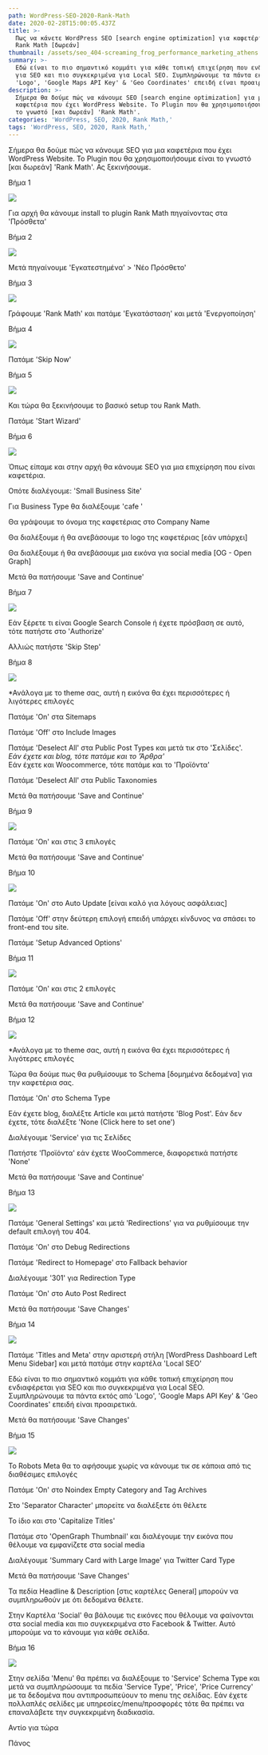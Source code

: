 ```yaml
---
path: WordPress-SEO-2020-Rank-Math
date: 2020-02-28T15:00:05.437Z
title: >-
  Πως να κάνετε WordPress SEO [search engine optimization] για καφετέρια με το
  Rank Math [δωρεάν] 
thumbnail: /assets/seo_404-screaming_frog_performance_marketing_athens.png
summary: >-
  Εδώ είναι το πιο σημαντικό κομμάτι για κάθε τοπική επιχείρηση που ενδιαφέρεται
  για SEO και πιο συγκεκριμένα για Local SEO. Συμπληρώνουμε τα πάντα εκτός από
  'Logo', 'Google Maps API Key' & 'Geo Coordinates' επειδή είναι προαιρετικά. 
description: >-
  Σήμερα θα δούμε πώς να κάνουμε SEO [search engine optimization] για μια
  καφετέρια που έχει WordPress Website. Το Plugin που θα χρησιμοποιήσουμε είναι
  το γνωστό [και δωρεάν] 'Rank Math'.
categories: 'WordPress, SEO, 2020, Rank Math,'
tags: 'WordPress, SEO, 2020, Rank Math,'
---
```

<script type="application/ld+json">
{
  "@context": "https://schema.org/", 
  "@type": "HowTo", 
  "name": "Πως να κάνετε WordPress SEO [search engine optimization] για καφετέρια με το Rank Math [δωρεάν]",
  "description": "Σήμερα θα δούμε πώς να κάνουμε SEO [search engine optimization] για μια καφετέρια που έχει WordPress Website. Το Plugin που θα χρησιμοποιήσουμε είναι το γνωστό [και δωρεάν] 'Rank Math'",
  "image": "https://optimistic-volhard-c69d07.netlify.app/assets/WordPress_SEO_2020_Rank_Math_Greek_2020.02.22-19_45_51.png",
  "totalTime": "PT20M",
  "estimatedCost": {
    "@type": "MonetaryAmount",
    "currency": "EUR",
    "value": "0"
  },
  "supply": {
    "@type": "HowToSupply",
    "name": "WordPress"
  },
  "tool": {
    "@type": "HowToTool",
    "name": "Rank Math"
  },
  "step": [{
    "@type": "HowToStep",
    "text": "Για αρχή θα κάνουμε install το plugin Rank Math πηγαίνοντας στα ‘Πρόσθετα’",
    "image": "https://optimistic-volhard-c69d07.netlify.app/assets/WordPress_SEO_2020_Rank_Math_Greek_2020.02.22-19_45_51.png",
    "name": "Βημα 1",
    "url": "https://optimistic-volhard-c69d07.netlify.app/wordpress-seo-2020-rank-math/"
  },{
    "@type": "HowToStep",
    "text": "Μετά πηγαίνουμε ‘Εγκατεστημένα’ > ‘Νέο Πρόσθετο’",
    "image": "https://optimistic-volhard-c69d07.netlify.app/assets/WordPress_SEO_2020_Rank_Math_Greek_2020.02.22-19_48_19.png",
    "name": "Βήμα 2",
    "url": "https://optimistic-volhard-c69d07.netlify.app/wordpress-seo-2020-rank-math/"
  },{
    "@type": "HowToStep",
    "text": "Γράφουμε ‘Rank Math’ και πατάμε ‘Εγκατάσταση’ και μετά ‘Ενεργοποίηση’",
    "image": "https://optimistic-volhard-c69d07.netlify.app/assets/WordPress_SEO_2020_Rank_Math_Greek_2020.02.22-19_49_05.png",
    "name": "Βήμα 3",
    "url": "https://optimistic-volhard-c69d07.netlify.app/wordpress-seo-2020-rank-math/"
  },{
    "@type": "HowToStep",
    "text": "Πατάμε ‘Skip Now’",
    "image": "https://optimistic-volhard-c69d07.netlify.app/assets/WordPress_SEO_2020_Rank_Math_Greek_2020.02.22-19_52_25.png",
    "name": "Βήμα 4",
    "url": "https://optimistic-volhard-c69d07.netlify.app/wordpress-seo-2020-rank-math/"
  },{
    "@type": "HowToStep",
    "text": "Και τώρα θα ξεκινήσουμε το βασικό setup του Rank Math",
    "image": "https://optimistic-volhard-c69d07.netlify.app/assets/WordPress_SEO_2020_Rank_Math_Greek_2020.02.22-19_53_12.png",
    "name": "Βήμα 5",
    "url": "https://optimistic-volhard-c69d07.netlify.app/wordpress-seo-2020-rank-math/"
  },{
    "@type": "HowToStep",
    "text": "Όπως είπαμε και στην αρχή θα κάνουμε SEO για μια επιχείρηση που είναι καφετέρια.

Οπότε διαλέγουμε: ‘Small Business Site’

Για Business Type θα διαλέξουμε ‘cafe ’

Θα γράψουμε το όνομα της καφετέριας στο Company Name

Θα διαλέξουμε ή θα ανεβάσουμε το logo της καφετέριας [εάν υπάρχει]

Θα διαλέξουμε ή θα ανεβάσουμε μια εικόνα για social media [OG - Open Graph]

Μετά θα πατήσουμε ‘Save and Continue’",
    "image": "https://optimistic-volhard-c69d07.netlify.app/assets/WordPress_SEO_2020_Rank_Math_Greek_2020.02.22-19_54_41.png",
    "name": "Βήμα 6",
    "url": "https://optimistic-volhard-c69d07.netlify.app/wordpress-seo-2020-rank-math/"
  },{
    "@type": "HowToStep",
    "text": "Εάν ξέρετε τι είναι Google Search Console ή έχετε πρόσβαση σε αυτό, τότε πατήστε στο ‘Authorize’

Αλλιώς πατήστε ‘Skip Step’",
    "image": "https://optimistic-volhard-c69d07.netlify.app/assets/WordPress_SEO_2020_Rank_Math_Greek_2020.02.22-19_55_37.png",
    "name": "Βήμα 7",
    "url": "https://optimistic-volhard-c69d07.netlify.app/wordpress-seo-2020-rank-math/"
  },{
    "@type": "HowToStep",
    "text": "*Ανάλογα με το theme σας, αυτή η εικόνα θα έχει περισσότερες ή λιγότερες επιλογές

Πατάμε ‘On’ στα Sitemaps

Πατάμε ‘Off’ στο Include Images

Πατάμε ‘Deselect All’ στα Public Post Types και μετά τικ στο ‘Σελίδες’.
*Εάν έχετε και blog, τότε πατάμε και το ‘Άρθρα’
*Εάν έχετε και Woocommerce, τότε πατάμε και το ‘Προϊόντα’

Πατάμε ‘Deselect All’ στα Public Taxonomies

Μετά θα πατήσουμε ‘Save and Continue’",
    "image": "https://optimistic-volhard-c69d07.netlify.app/assets/WordPress_SEO_2020_Rank_Math_Greek_2020.02.22-19_56_43.png",
    "name": "Βήμα 8",
    "url": "https://optimistic-volhard-c69d07.netlify.app/wordpress-seo-2020-rank-math/"
  },{
    "@type": "HowToStep",
    "text": "Πατάμε ‘On’ και στις 3 επιλογές

Μετά θα πατήσουμε ‘Save and Continue’",
    "image": "https://optimistic-volhard-c69d07.netlify.app/assets/WordPress_SEO_2020_Rank_Math_Greek_2020.02.22-19_59_06.png",
    "name": "Βήμα 9",
    "url": "https://optimistic-volhard-c69d07.netlify.app/wordpress-seo-2020-rank-math/"
  },{
    "@type": "HowToStep",
    "text": "Πατάμε ‘On’ στο Auto Update [είναι καλό για λόγους ασφάλειας]

Πατάμε ‘Off’ στην δεύτερη επιλογή επειδή υπάρχει κίνδυνος να σπάσει το front-end του site.

Πατάμε ‘Setup Advanced Options’",
    "image": "https://optimistic-volhard-c69d07.netlify.app/assets/WordPress_SEO_2020_Rank_Math_Greek_2020.02.22-20_00_22.png",
    "name": "Βήμα 10",
    "url": "https://optimistic-volhard-c69d07.netlify.app/wordpress-seo-2020-rank-math/"
  },{
    "@type": "HowToStep",
    "text": "Πατάμε ‘On’ και στις 2 επιλογές

Μετά θα πατήσουμε ‘Save and Continue’",
    "image": "https://optimistic-volhard-c69d07.netlify.app/assets/WordPress_SEO_2020_Rank_Math_Greek_2020.02.22-20_01_18.png",
    "name": "Βήμα 11",
    "url": "https://optimistic-volhard-c69d07.netlify.app/wordpress-seo-2020-rank-math/"
  },{
    "@type": "HowToStep",
    "text": "*Ανάλογα με το theme σας, αυτή η εικόνα θα έχει περισσότερες ή λιγότερες επιλογές

Τώρα θα δούμε πως θα ρυθμίσουμε το Schema [δομημένα δεδομένα] για την καφετέρια σας.

Πατάμε ‘On’ στο Schema Type

Εάν έχετε blog, διαλέξτε Article και μετά πατήστε ‘Blog Post’. Εάν δεν έχετε, τότε διαλέξτε ‘None (Click here to set one’)

Διαλέγουμε ‘Service’ για τις Σελίδες

Πατήστε ‘Προϊόντα’ εάν έχετε WooCommerce, διαφορετικά πατήστε ‘None’

Μετά θα πατήσουμε ‘Save and Continue’",
    "image": "https://optimistic-volhard-c69d07.netlify.app/assets/WordPress_SEO_2020_Rank_Math_Greek_2020.02.22-20_02_56.png",
    "name": "Βήμα 12",
    "url": "https://optimistic-volhard-c69d07.netlify.app/wordpress-seo-2020-rank-math/"
  },{
    "@type": "HowToStep",
    "text": "Πατάμε ‘General Settings’ και μετά ‘Redirections’ για να ρυθμίσουμε την default επιλογή του 404.

Πατάμε ‘On’ στο Debug Redirections

Πατάμε ‘Redirect to Homepage’ στο Fallback behavior

Διαλέγουμε ‘301’ για Redirection Type

Πατάμε ‘On’ στο Auto Post Redirect

Μετά θα πατήσουμε ‘Save Changes’",
    "image": "https://optimistic-volhard-c69d07.netlify.app/assets/WordPress_SEO_2020_Rank_Math_Greek_2020.02.22-20_09_33.png",
    "name": "Βήμα 13",
    "url": "https://optimistic-volhard-c69d07.netlify.app/wordpress-seo-2020-rank-math/"
  },{
    "@type": "HowToStep",
    "text": "Πατάμε ‘Titles and Meta’ στην αριστερή στήλη [WordPress Dashboard Left Menu Sidebar] και μετά πατάμε στην καρτέλα ‘Local SEO’

Εδώ είναι πιο σημαντικό κομμάτι για κάθε τοπική επιχείρηση που ενδιαφέρεται για SEO και πιο συγκεκριμένα για Local SEO. Συμπληρώνουμε τα πάντα εκτός από ‘Logo’, ‘Google Maps API Key’ & ‘Geo Coordinates’ επειδή είναι προαιρετικά.

Μετά θα πατήσουμε ‘Save Changes’",
    "image": "https://optimistic-volhard-c69d07.netlify.app/assets/WordPress_SEO_2020_Rank_Math_Greek_2020.02.22-20_11_57.png",
    "name": "Βήμα 14",
    "url": "https://optimistic-volhard-c69d07.netlify.app/wordpress-seo-2020-rank-math/"
  },{
    "@type": "HowToStep",
    "text": "Το Robots Meta θα το αφήσουμε χωρίς να κάνουμε τικ σε κάποια από τις διαθέσιμες επιλογές

Πατάμε ‘On’ στο Noindex Empty Category and Tag Archives

Στο ‘Separator Character’ μπορείτε να διαλέξετε ότι θέλετε

Το ίδιο και στο ‘Capitalize Titles’

Πατάμε στο ‘OpenGraph Thumbnail’ και διαλέγουμε την εικόνα που θέλουμε να εμφανίζετε στα social media

Διαλέγουμε ‘Summary Card with Large Image’ για Twitter Card Type

Μετά θα πατήσουμε ‘Save Changes’",
    "image": "https://optimistic-volhard-c69d07.netlify.app/assets/WordPress_SEO_2020_Rank_Math_Greek_2020.02.22-20_14_24.png",
    "name": "Βήμα 15",
    "url": "https://optimistic-volhard-c69d07.netlify.app/wordpress-seo-2020-rank-math/"
  }]    
}
</script>

Σήμερα θα δούμε πώς να κάνουμε SEO για μια καφετέρια που έχει WordPress Website. Το Plugin που θα χρησιμοποιήσουμε είναι το γνωστό \[και δωρεάν] 'Rank Math'. Ας ξεκινήσουμε.

Βήμα 1

![](/assets/WordPress_SEO_2020_Rank_Math_Greek_2020.02.22-19_45_51.png)

Για αρχή θα κάνουμε install το plugin Rank Math πηγαίνοντας στα 'Πρόσθετα'

Βήμα 2

![](/assets/WordPress_SEO_2020_Rank_Math_Greek_2020.02.22-19_48_19.png)

Μετά πηγαίνουμε 'Εγκατεστημένα' > 'Νέο Πρόσθετο'

Βήμα 3

![](/assets/WordPress_SEO_2020_Rank_Math_Greek_2020.02.22-19_49_05.png)

Γράφουμε 'Rank Math' και πατάμε 'Εγκατάσταση' και μετά 'Ενεργοποίηση'

Βήμα 4

![](/assets/WordPress_SEO_2020_Rank_Math_Greek_2020.02.22-19_52_25.png)

Πατάμε 'Skip Now'

Βήμα 5

![](/assets/WordPress_SEO_2020_Rank_Math_Greek_2020.02.22-19_53_12.png)

Και τώρα θα ξεκινήσουμε το βασικό setup του Rank Math. 

Πατάμε 'Start Wizard'

Βήμα 6

![](/assets/WordPress_SEO_2020_Rank_Math_Greek_2020.02.22-19_54_41.png)

Όπως είπαμε και στην αρχή θα κάνουμε SEO για μια επιχείρηση που είναι καφετέρια.

Οπότε διαλέγουμε: 'Small Business Site' 

Για Business Type θα διαλέξουμε 'cafe '

Θα γράψουμε το όνομα της καφετέριας στο Company Name

Θα διαλέξουμε ή θα ανεβάσουμε το logo της καφετέριας \[εάν υπάρχει]

Θα διαλέξουμε ή θα ανεβάσουμε μια εικόνα για social media \[OG - Open Graph] 

Μετά θα πατήσουμε 'Save and Continue'

Βήμα 7

![](/assets/WordPress_SEO_2020_Rank_Math_Greek_2020.02.22-19_55_37.png)

Εάν ξέρετε τι είναι Google Search Console ή έχετε πρόσβαση σε αυτό, τότε πατήστε στο 'Authorize'

Αλλιώς πατήστε 'Skip Step'

Βήμα 8

![](/assets/WordPress_SEO_2020_Rank_Math_Greek_2020.02.22-19_56_43.png)

\*Ανάλογα με το theme σας, αυτή η εικόνα θα έχει περισσότερες ή λιγότερες επιλογές

Πατάμε 'On' στα Sitemaps

Πατάμε 'Off' στο Include Images

Πατάμε 'Deselect All' στα Public Post Types και μετά τικ στο 'Σελίδες'. \
_Εάν έχετε και blog, τότε πατάμε και το 'Άρθρα'_\
Εάν έχετε και Woocommerce, τότε πατάμε και το 'Προϊόντα'

Πατάμε 'Deselect All' στα Public Taxonomies

Μετά θα πατήσουμε 'Save and Continue'

Βήμα 9

![](/assets/WordPress_SEO_2020_Rank_Math_Greek_2020.02.22-19_59_06.png)

Πατάμε 'On' και στις 3 επιλογές

Μετά θα πατήσουμε 'Save and Continue'

Βήμα 10

![](/assets/WordPress_SEO_2020_Rank_Math_Greek_2020.02.22-20_00_22.png)

Πατάμε 'On' στο Auto Update \[είναι καλό για λόγους ασφάλειας]

Πατάμε 'Off' στην δεύτερη επιλογή επειδή υπάρχει κίνδυνος να σπάσει το front-end του site.

Πατάμε 'Setup Advanced Options'

Βήμα 11

![](/assets/WordPress_SEO_2020_Rank_Math_Greek_2020.02.22-20_01_18.png)

Πατάμε 'On' και στις 2 επιλογές

Μετά θα πατήσουμε 'Save and Continue'

Βήμα 12

![](/assets/WordPress_SEO_2020_Rank_Math_Greek_2020.02.22-20_02_56.png)

\*Ανάλογα με το theme σας, αυτή η εικόνα θα έχει περισσότερες ή λιγότερες επιλογές

Τώρα θα δούμε πως θα ρυθμίσουμε το Schema \[δομημένα δεδομένα] για την καφετέρια σας.

Πατάμε 'On' στο Schema Type

Εάν έχετε blog, διαλέξτε Article και μετά πατήστε 'Blog Post'. Εάν δεν έχετε, τότε διαλέξτε 'None (Click here to set one')

Διαλέγουμε 'Service' για τις Σελίδες

Πατήστε 'Προϊόντα' εάν έχετε WooCommerce, διαφορετικά πατήστε 'None'

Μετά θα πατήσουμε 'Save and Continue'

Βήμα 13

![](/assets/WordPress_SEO_2020_Rank_Math_Greek_2020.02.22-20_09_33.png)

Πατάμε 'General Settings' και μετά 'Redirections' για να ρυθμίσουμε την default επιλογή του 404.

Πατάμε 'On' στο Debug Redirections

Πατάμε 'Redirect to Homepage' στο Fallback behavior 

Διαλέγουμε '301' για Redirection Type

Πατάμε 'On' στο Auto Post Redirect

Μετά θα πατήσουμε 'Save Changes'

Βήμα 14

![](/assets/WordPress_SEO_2020_Rank_Math_Greek_2020.02.22-20_11_57.png)

Πατάμε 'Titles and Meta' στην αριστερή στήλη \[WordPress Dashboard Left Menu Sidebar] και μετά πατάμε στην καρτέλα 'Local SEO'

Εδώ είναι το πιο σημαντικό κομμάτι για κάθε τοπική επιχείρηση που ενδιαφέρεται για SEO και πιο συγκεκριμένα για Local SEO. Συμπληρώνουμε τα πάντα εκτός από 'Logo', 'Google Maps API Key' & 'Geo Coordinates' επειδή είναι προαιρετικά. 

Μετά θα πατήσουμε 'Save Changes'

Βήμα 15

![](/assets/WordPress_SEO_2020_Rank_Math_Greek_2020.02.22-20_14_24.png)

Το Robots Meta θα το αφήσουμε χωρίς να κάνουμε τικ σε κάποια από τις διαθέσιμες επιλογές

Πατάμε 'On' στο Noindex Empty Category and Tag Archives

Στο 'Separator Character' μπορείτε να διαλέξετε ότι θέλετε

Το ίδιο και στο 'Capitalize Titles'

Πατάμε στο 'OpenGraph Thumbnail' και διαλέγουμε την εικόνα που θέλουμε να εμφανίζετε στα social media 

Διαλέγουμε 'Summary Card with Large Image' για Twitter Card Type

Μετά θα πατήσουμε 'Save Changes'

Τα πεδία Headline & Description \[στις καρτέλες General] μπορούν να συμπληρωθούν με ότι δεδομένα θέλετε. 

Στην Καρτέλα 'Social' θα βάλουμε τις εικόνες που θέλουμε να φαίνονται στα social media και πιο συγκεκριμένα στο Facebook & Twitter. Αυτό μπορούμε να το κάνουμε για κάθε σελίδα.  

Βήμα 16

![](/assets/menu-rank-math-optimistic-volhard-perfrormance-marketing-athens.png)

Στην σελίδα 'Menu' θα πρέπει να διαλέξουμε το 'Service' Schema Type και μετά να συμπληρώσουμε τα πεδία 'Service Type', 'Price', 'Price Currency' με τα δεδομένα που αντιπροσωπεύουν το menu της σελίδας. Εάν έχετε πολλαπλές σελίδες με υπηρεσίες/menu/προσφορές τότε θα πρέπει να επαναλάβετε την συγκεκριμένη διαδικασία.



Αντίο για τώρα 

Πάνος
